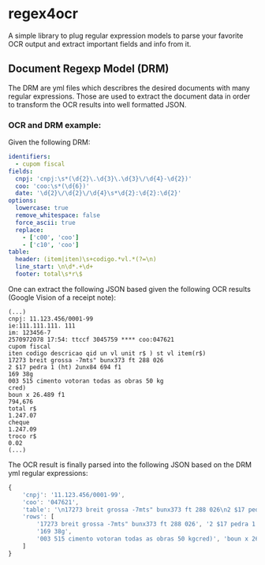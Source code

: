 # regex4ocr

A simple library to plug regular expression models to parse your favorite OCR
output and extract important fields and info from it.

## Document Regexp Model (DRM)

The DRM are yml files which describres the desired documents with many regular expressions. Those are used to extract the document data in order to transform the OCR results into well formatted JSON.

### OCR and DRM example:

Given the following DRM:

```yml
identifiers:
  - cupom fiscal
fields:
  cnpj: 'cnpj:\s*(\d{2}\.\d{3}\.\d{3}\/\d{4}-\d{2})'
  coo: 'coo:\s*(\d{6})'
  date: '\d{2}\/\d{2}\/\d{4}\s*\d{2}:\d{2}:\d{2}'
options:
  lowercase: true
  remove_whitespace: false
  force_ascii: true
  replace:
    - ['c00', 'coo']
    - ['c10', 'coo']
table:
  header: (item|iten)\s+codigo.*vl.*(?=\n)
  line_start: \n\d*.+\d+
  footer: total\s*r\$
```

One can extract the following JSON based given the following OCR results (Google Vision of a receipt note):

```
(...)
cnpj: 11.123.456/0001-99
ie:111.111.111. 111
im: 123456-7
2570972078 17:54: ttccf 3045759 **** coo:047621
cupom fiscal
iten codigo descricao qid un vl unit r$ ) st vl item(r$)
17273 breit grossa -7mts" bunx373 ft 288 026
2 $17 pedra 1 (ht) 2unx84 694 f1
169 38g
003 515 cimento votoran todas as obras 50 kg
cred)
boun x 26.489 f1
794,676
total r$
1.247.07
cheque
1.247.09
troco r$
0.02
(...)
```


The OCR result is finally parsed into the following JSON based on the DRM yml regular expressions:

```javascript
{
    'cnpj': '11.123.456/0001-99',
    'coo': '047621',
    'table': '\n17273 breit grossa -7mts" bunx373 ft 288 026\n2 $17 pedra 1 (ht) 2unx84 694 f1\n169 38g\n003 515 cimento votoran todas as obras 50 kg\ncred)\nboun x 26.489 f1\n794,676\n',
    'rows': [
        '17273 breit grossa -7mts" bunx373 ft 288 026', '2 $17 pedra 1 (ht) 2unx84 694 f1', 
        '169 38g', 
        '003 515 cimento votoran todas as obras 50 kgcred)', 'boun x 26.489 f1', '794,676'
    ]
}
```